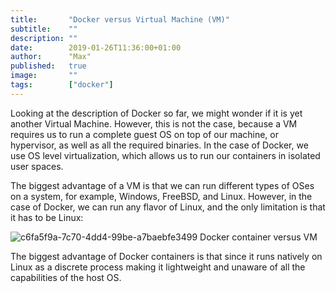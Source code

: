 ```yaml
---
title:       "Docker versus Virtual Machine (VM)"
subtitle:    ""
description: ""
date:        2019-01-26T11:36:00+01:00
author:      "Max"
published:   true
image:       ""
tags:        ["docker"]
---
```


Looking at the description of Docker so far, we might wonder if it is yet another Virtual Machine. However, this is not the case, because a VM requires us to run a complete guest OS on top of our machine, or hypervisor, as well as all the required binaries. In the case of Docker, we use OS level virtualization, which allows us to run our containers in isolated user spaces.

The biggest advantage of a VM is that we can run different types of OSes on a system, for example, Windows, FreeBSD, and Linux. However, in the case of Docker, we can run any flavor of Linux, and the only limitation is that it has to be Linux:


![c6fa5f9a-7c70-4dd4-99be-a7baebfe3499](https://user-images.githubusercontent.com/11765228/51786002-c78c1680-215e-11e9-8cbe-e43f7e34f986.png)
Docker container versus VM


The biggest advantage of Docker containers is that since it runs natively on Linux as a discrete process making it lightweight and unaware of all the capabilities of the host OS.
